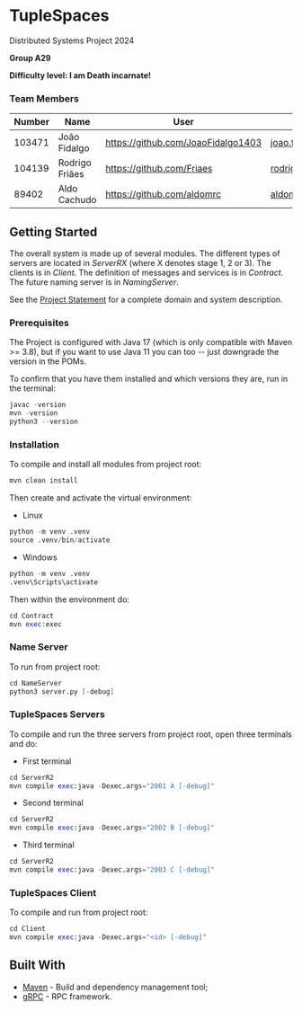# TupleSpaces

Distributed Systems Project 2024
  
**Group A29**
  
**Difficulty level: I am Death incarnate!**

### Team Members


| Number | Name              | User                             | Email                               |
|--------|-------------------|----------------------------------|-------------------------------------|
| 103471 | João Fidalgo      | <https://github.com/JoaoFidalgo1403>   | <joao.fidalgo.1403@tecnico.ulisboa.pt>   |
| 104139 | Rodrigo Friães    | <https://github.com/Friaes>     | <rodrigo.friaes@tecnico.ulisboa.pt>     |
|  89402 | Aldo Cachudo      | <https://github.com/aldomrc> | <aldomiguel@tecnico.ulisboa.pt> |

## Getting Started

The overall system is made up of several modules. The different types of servers are located in _ServerRX_ (where X denotes stage 1, 2 or 3). 
The clients is in _Client_.
The definition of messages and services is in _Contract_. The future naming server
is in _NamingServer_.

See the [Project Statement](https://github.com/tecnico-distsys/TupleSpaces) for a complete domain and system description.

### Prerequisites

The Project is configured with Java 17 (which is only compatible with Maven >= 3.8), but if you want to use Java 11 you
can too -- just downgrade the version in the POMs.

To confirm that you have them installed and which versions they are, run in the terminal:

```s
javac -version
mvn -version
python3 --version
```

### Installation

To compile and install all modules from project root:

```s
mvn clean install
```
Then create and activate the virtual environment:
  - Linux
  ```s
  python -m venv .venv
  source .venv/bin/activate
  ```
  - Windows
  ```s
  python -m venv .venv
  .venv\Scripts\activate
  ```
  Then within the environment do:
  ```s
  cd Contract
  mvn exec:exec
  ```

### Name Server

To run from project root:

```s
cd NameServer
python3 server.py [-debug]
```

### TupleSpaces Servers

To compile and run the three servers from project root, open three terminals and do:

- First terminal
```s
cd ServerR2
mvn compile exec:java -Dexec.args="2001 A [-debug]"
```
- Second terminal
```s
cd ServerR2
mvn compile exec:java -Dexec.args="2002 B [-debug]"
```
- Third terminal
```s
cd ServerR2
mvn compile exec:java -Dexec.args="2003 C [-debug]"
```

### TupleSpaces Client

To compile and run from project root:

```s
cd Client
mvn compile exec:java -Dexec.args="<id> [-debug]"
```


## Built With

* [Maven](https://maven.apache.org/) - Build and dependency management tool;
* [gRPC](https://grpc.io/) - RPC framework.
